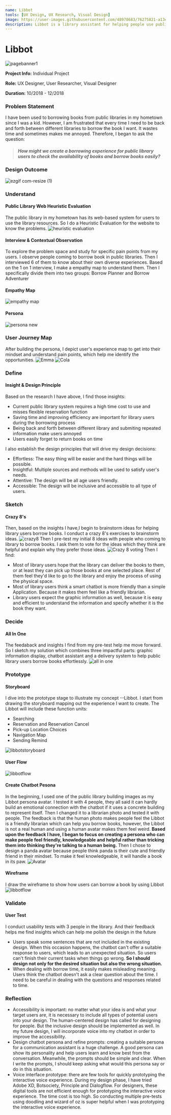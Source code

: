 ```yaml
---
name: Libbot
tools: [UX Design, UX Research, Visual Design]
image: https://user-images.githubusercontent.com/48978683/76275821-a13e1300-625a-11ea-8a27-650758406cc4.png
description: Libbot is a library assistant for helping people use public library resources
---
```

# Libbot 
![pagebanner1](https://user-images.githubusercontent.com/48978683/76275780-89ff2580-625a-11ea-8e38-f308d39dc883.png)

**Project Info:**    Individual Project

**Role:**    UX Designer, User Researcher, Visual Designer

**Duration:**    10/2018 - 12/2018

### Problem Statement

I have been used to borrowing books from public libraries in my hometown since I was a kid. However, I am frustrated that every time I need to be back and forth between different libraries to borrow the book I want. It wastes time and sometimes makes me annoyed. Therefore, I began to ask the question:

>##### How might we create a borrowing experience for public library users to check the availability of books and borrow books easily?

### Design Outcome
![ezgif com-resize (1)](https://user-images.githubusercontent.com/48978683/76723918-62f39880-671f-11ea-8b76-f35630beb9e4.gif)


### Understand


#### Public Library Web Heuristic Evaluation
The public library in my hometown has its web-based system for users to use the library resources. So I do a Heuristic Evaluation for the website to know the problems.
![heuristic evaluation](https://user-images.githubusercontent.com/48978683/75280559-ab343080-57db-11ea-9d33-04a0fddaf53f.png "H E")


#### Interview & Contextual Observation

To explore the problem space and study for specific pain points from my users. I observe people coming to borrow book in public libraries. Then I interviewed 6 of them to know about their own diverse experiences. Based on the 1 on 1 interview, I make a empathy map to understand them. Then I specifically divide them into two groups: Borrow Planner and Borrow Adventurer

#### Empathy Map
![empathy map](https://user-images.githubusercontent.com/48978683/75614725-a76d1a80-5b09-11ea-8ad5-19aea19172ca.jpg)

#### Persona
![persona new](https://user-images.githubusercontent.com/48978683/75616010-43eae900-5b19-11ea-881e-2eabe63f185c.png)

###  User Journey Map
After building the persona, I depict user's experience map to get into their mindset and understand pain points, which help me identify the opportunities.
![Emma](https://user-images.githubusercontent.com/48978683/75709523-d2ce4180-5c90-11ea-87fb-6628a638055e.png)
![Cola](https://user-images.githubusercontent.com/48978683/75709691-2b9dda00-5c91-11ea-8f34-3b6d2fea2ead.png)

### Define
#### Insight & Design Principle
Based on the research I have above, I find those insights:

- Current public library system requires a high time cost to use and misses flexible reservation function
- Saving time and improving efficiency are important for library users during the borrowing process
- Being back and forth between different library and submiting repeated information make users annoyed
- Users easily forget to return books on time

I also establish the design principles that will drive my design decisions:

- Effortless: The easy thing will be easier and the hard things will be possible.
- Insightful: Multiple sources and methods will be used to satisfy user's needs.
- Attentive: The design will be all age users friendly.
- Accessible: The design will be inclusive and accessible to all type of users.

### Sketch
#### Crazy 8's
Then, based on the insights I have,I begin to brainstorm ideas for helping library users borrow books. I conduct a crazy 8's exercises to brainstorm ideas.
![crazy8](https://user-images.githubusercontent.com/48978683/75837746-cb439100-5d93-11ea-8e8a-dba955273a29.png)
Then I pre-test my initial 8 ideas with people who coming to library to borrow books. I ask them to vote for the ideas which they think are helpful and explain why they prefer those ideas. 
![Crazy 8 voting](https://user-images.githubusercontent.com/48978683/75837749-ce3e8180-5d93-11ea-8c38-8f7156bf4783.png)
Then I find:

- Most of library users hope that the library can deliver the books to them, or at least they can pick up those books at one selected place. Rest of them feel they'd like to go to the library and enjoy the process of using the physical space.
- Most of library users think a smart chatbot is more friendly than a simple Application. Because it makes them feel like a friendly librarian.
- Library users expect the graphic information as well, because it is easy and efficient to understand the information and specify whether it is the book they want.

### Decide
#### All In One
The feedaback and insights I find from my pre-test help me move forward. So I sketch my solution which combines three impactful parts: graphic information display, chatbot assistant and a delivery system to help public library users borrow books effortlessly.
![all in one](https://user-images.githubusercontent.com/48978683/75845181-57f74a80-5da6-11ea-9705-b6fc96feb59c.png)

### Prototype
#### Storyboard
I dive into the prototype stage to illustrate my concept --Libbot. I start from drawing the storyboard mapping out the experience I want to create. The Libbot will include these function units:
- Searching 
- Reservation and Reservation Cancel 
- Pick-up Location Choices 
- Navigation Map 
- Sending Remind 

![libbotstoryboard](https://user-images.githubusercontent.com/48978683/75923689-9c7cf780-5e33-11ea-8612-a3e58646d451.png)

#### User Flow

![libbotflow](https://user-images.githubusercontent.com/48978683/76276603-a0a67c00-625c-11ea-9f48-fbab85730e62.png)

#### Create Chatbot Pesona
In the beginning, I used one of the public library building images as my Libbot persona avatar. I tested it with 4 people, they all said it can hardly build an emotional connection with the chatbot if it uses a concrete building to represent itself. Then I changed it to a librarian photo and tested it with people. The feedback is that the human photo makes people feel the Libbot is a friendly librarian which can help you borrow books, however, the Libbot is not a real human and using a human avatar makes them feel weird. **Based upon the feedback I have, I began to focus on creating a persona who can make people feel friendly, knowledgeable and helpful rather than tricking them into thinking they're talking to a human being.** Then I chose to design a panda avatar because people think panda is their cute and friendly friend in their mindset. To make it feel knowledgeable, it will handle a book in its paw. 
![Avatar](https://user-images.githubusercontent.com/48978683/76251985-6322fe00-621e-11ea-9fb4-236933956e13.png)

#### Wireframe
I draw the wireframe to show how users can borrow a book by using Libbot
![libbotflow](https://user-images.githubusercontent.com/48978683/76265351-ae4b0a00-623a-11ea-8e2e-e68a593a91c6.png)

### Validate
#### User Test
I conduct usability tests with 3 people in the library. And their feedback helps me find insights which can help me polish the design in the future

- Users speak some sentences that are not included in the existing design. When this occasion happens, the chatbot can't offer a suitable response to users, which leads to an unexpected situation. So users can't finish their current tasks when things go wrong. **So I should design not only for the desired situation but also the wrong situation.**
- When dealing with borrow time, it easily makes misleading meaning. Users think the chatbot doesn't ask a clear question about the time. I need to be careful in dealing with the questions and responses related to time.

### Reflection

- Accessibility is important: no matter what your idea is and what your target users are, it is necessary to include all types of potential users into your design. The human-centered design has called for designing for people. But the inclusive design should be implemented as well. In my future design, I will incorporate voice into my chatbot in order to improve the accessibility.
- Design chatbot persona and refine prompts: creating a suitable persona for a communication assistant is a huge challenge. A good persona can show its personality and help users learn and know best from the conversation. Meanwhile, the prompts should be simple and clear. When I write the prompts, I should keep asking what would this persona say or do in this situation.
- Voice interface prototype: there are few tools for quickly prototyping the interactive voice experience. During my design phase, I have tried Adobe XD, Botsociety, Principle and Dialogflow. For designers, these digital tools are not efficient enough for prototyping the interactive voice experience. The time cost is too high. So conducting multiple pre-tests using doodling and wizard of oz is super helpful when I was prototyping the interactive voice experience. 

